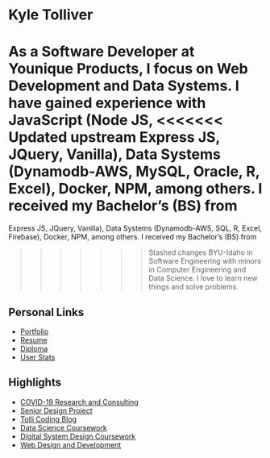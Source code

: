 Kyle Tolliver
================

As a Software Developer at Younique Products, I focus on Web Development
and Data Systems. I have gained experience with JavaScript (Node JS,
<<<<<<< Updated upstream
Express JS, JQuery, Vanilla), Data Systems (Dynamodb-AWS, MySQL, Oracle,
R, Excel), Docker, NPM, among others. I received my Bachelor’s (BS) from
=======
Express JS, JQuery, Vanilla), Data Systems (Dynamodb-AWS, SQL, R, Excel,
Firebase), Docker, NPM, among others. I received my Bachelor’s (BS) from
>>>>>>> Stashed changes
BYU-Idaho in Software Engineering with minors in Computer Engineering
and Data Science. I love to learn new things and solve problems.

## Personal Links

  - [Portfolio](https://kctolli.github.io/)
  - [Resume](https://kctolli.github.io/Resume/)
  - [Diploma](https://kctolli.github.io/site_libs/images/diploma.pdf)
  - [User Stats](https://kctolli.github.io/kctolli/stats.html)

## Highlights

  - [COVID-19 Research and
    Consulting](https://kctolli.github.io/COVID-19/index.html)
  - [Senior Design Project](https://ecen499-nasa.github.io/index.html)
  - [Tolli Coding Blog](https://tolli-coding.netlify.app/)
  - [Data Science
    Coursework](https://kctolli.github.io/Data-Science/index.html)
  - [Digital System Design
    Coursework](https://kctolli.github.io/ECEN340/index.html)
  - [Web Design and
    Development](https://kctolli.github.io/WDD100/index.html)
